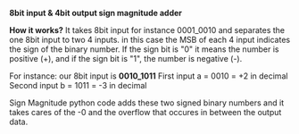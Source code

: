 **8bit input & 4bit output sign magnitude adder**

**How it works?**
It takes 8bit input for instance 0001_0010 and separates the one 8bit input to two 4 inputs. in this case the MSB of each 4 input indicates the sign of the binary number. If the sign bit is "0" it means the number is positive (+), and if the sign bit is "1", the number is negative (-). 

For instance: our 8bit input is **0010_1011**
First input a   = 0010 = +2 in decimal
Second input b  = 1011 = -3 in decimal

Sign Magnitude python code adds these two signed binary numbers and it takes cares of the -0 and the overflow that occures in between the output data. 
